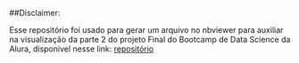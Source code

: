 ##Disclaimer:

Esse repositório foi usado para gerar um arquivo no nbviewer para auxiliar na visualização da parte 2 do projeto Final do Bootcamp de Data Science da Alura, disponivel nesse link: [repositório](https://github.com/Glaudemias/PROJETO_FINAL)
